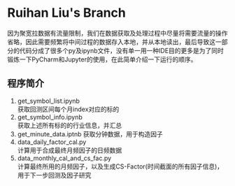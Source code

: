 # Ruihan Liu's Branch
因为聚宽拉数据有流量限制，我们在数据获取及处理过程中尽量将需要流量的操作省略，因此需要频繁将中间过程的数据存入本地，并从本地读出，最后导致这一部分的代码分成了很多个py及ipynb文件，没有单一用一种IDE目的更多是为了同时锻炼一下PyCharm和Jupyter的使用，在此简单介绍一下运行的顺序。
## 程序简介
1. get_symbol_list.ipynb  
获取回测区间每个月index对应的标的  
2. get_symbol_info.ipynb  
获取上述所有标的的行业信息，并汇总  
3. get_minute_data.iptnb 
获取分钟数据，用于构造因子  
4. data_daily_factor_cal.py  
计算用于合成最终月频因子的日频数据  
5. data_monthly_cal_and_cs_fac.py  
计算最终所用的月频因子，以及生成CS-Factor(时间截面的所有因子信息)，用于下一步回测及因子研究
